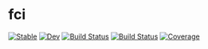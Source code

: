 # fci

[![Stable](https://img.shields.io/badge/docs-stable-blue.svg)](https://nbraunsc.github.io/fci.jl/stable)
[![Dev](https://img.shields.io/badge/docs-dev-blue.svg)](https://nbraunsc.github.io/fci.jl/dev)
[![Build Status](https://travis-ci.com/nbraunsc/fci.jl.svg?branch=master)](https://travis-ci.com/nbraunsc/fci.jl)
[![Build Status](https://ci.appveyor.com/api/projects/status/github/nbraunsc/fci.jl?svg=true)](https://ci.appveyor.com/project/nbraunsc/fci-jl)
[![Coverage](https://coveralls.io/repos/github/nbraunsc/fci.jl/badge.svg?branch=master)](https://coveralls.io/github/nbraunsc/fci.jl?branch=master)
